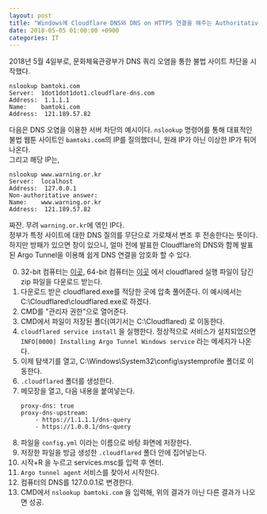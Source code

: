 ```yaml
---
layout: post
title: "Windows에 Cloudflare DNS와 DNS on HTTPS 연결을 해주는 Authoritative Name Server 설치하기"
date: 2018-05-05 01:00:00 +0900
categories: IT
---
```


2018년 5월 4일부로, 문화체육관광부가 DNS 쿼리 오염을 통한 불법 사이트 차단을 시작했다.   
```
nslookup bamtoki.com    
Server:  1dot1dot1dot1.cloudflare-dns.com    
Address:  1.1.1.1    
Name:    bamtoki.com    
Address:  121.189.57.82
```    

다음은 DNS 오염을 이용한 서버 차단의 예시이다. `nslookup` 명령어를 통해 대표적인 불법 웹툰 사이트인 `bamtoki.com`의 IP를 질의했더니, 원래 IP가 아닌 이상한 IP가 튀어나온다.   
그리고 해당 IP는,   
```
nslookup www.warning.or.kr    
Server:  localhost    
Address:  127.0.0.1    
Non-authoritative answer:    
Name:    www.warning.or.kr    
Address:  121.189.57.82
```       
짜잔. 무려 `warning.or.kr`에 엮인 IP다.    
정부가 특정 사이트에 대한 DNS 질의를 무단으로 가로채서 변조 후 전송한다는 뜻이다.   
하지만 방패가 있으면 창이 있으니, 얼마 전에 발표한 Cloudflare의 DNS와 함께 발표된 Argo Tunnel을 이용해 쉽게 DNS 연결을 암호화 할 수 있다.   

0. 32-bit 컴퓨터는 [이곳](https://bin.equinox.io/c/VdrWdbjqyF/cloudflared-stable-windows-386.zip), 64-bit 컴퓨터는 [이곳](https://bin.equinox.io/c/VdrWdbjqyF/cloudflared-stable-windows-amd64.zip) 에서 cloudflared 실행 파일이 담긴 zip 파일을 다운로드 받는다. 
1. 다운로드 받은 cloudflared.exe를 적당한 곳에 압축 풀어준다. 이 예시에서는 C:\Cloudflared\cloudflared.exe로 하겠다.
2. CMD를 "관리자 권한"으로 열어준다.
3. CMD에서 파일이 저장된 폴더(여기서는 C:\Cloudflared) 로 이동한다.
4. `cloudflared service install` 을 실행한다. 정상적으로 서비스가 설치되었으면 `INFO[0000] Installing Argo Tunnel Windows service` 라는 메세지가 나온다.
5. 이제 탐색기를 열고, C:\Windows\System32\config\systemprofile 폴더로 이동한다.
6. `.cloudflared` 폴더를 생성한다.
7. 메모장을 열고, 다음 내용을 붙여넣는다.    
    ```
    proxy-dns: true    
    proxy-dns-upstream:     
        - https://1.1.1.1/dns-query    
        - https://1.0.0.1/dns-query
    ```    
8. 파일을 `config.yml` 이라는 이름으로 바탕 화면에 저장한다.
9. 저장한 파일을 방금 생성한 `.cloudflared` 폴더 안에 집어넣는다.
10. 시작+R 을 누르고 services.msc를 입력 후 엔터.
11. `Argo tunnel agent` 서비스를 찾아서 시작한다.
12. 컴퓨터의 DNS를 127.0.0.1로 변경한다.
13. CMD에서 `nslookup bamtoki.com` 을 입력해, 위의 결과가 아닌 다른 결과가 나오면 성공.

